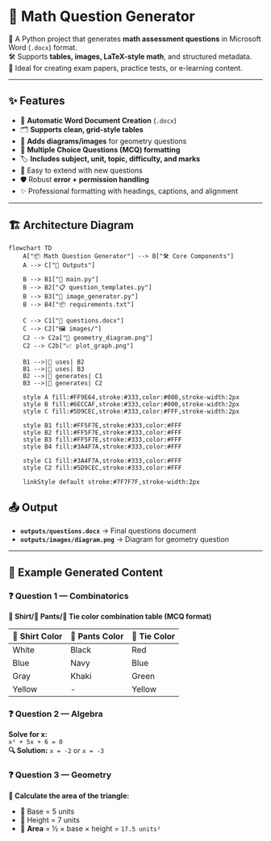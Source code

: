 # 📘 Math Question Generator

🧮 A Python project that generates **math assessment questions** in Microsoft Word (`.docx`) format.  
🛠️ Supports **tables, images, LaTeX-style math**, and structured metadata.  
🎯 Ideal for creating exam papers, practice tests, or e-learning content.

---

## ✨ Features
- 📄 **Automatic Word Document Creation** (`.docx`)
- 🗂️ **Supports clean, grid-style tables**
- 📐 **Adds diagrams/images** for geometry questions
- 🔘 **Multiple Choice Questions (MCQ) formatting**
- 🏷️ **Includes subject, unit, topic, difficulty, and marks**
- 🚀 Easy to extend with new questions
- 🛡️ Robust **error + permission handling**
- ✨ Professional formatting with headings, captions, and alignment

---

## 🏗️ Architecture Diagram

```mermaid
flowchart TD
    A["📦 Math Question Generator"] --> B["🛠️ Core Components"]
    A --> C["📂 Outputs"]
    
    B --> B1["🐍 main.py"]
    B --> B2["📋 question_templates.py"]
    B --> B3["🎨 image_generator.py"]
    B --> B4["📦 requirements.txt"]
    
    C --> C1["📝 questions.docx"]
    C --> C2["🖼️ images/"]
    C2 --> C2a["📐 geometry_diagram.png"]
    C2 --> C2b["📈 plot_graph.png"]
    
    B1 -->|🔗 uses| B2
    B1 -->|🔗 uses| B3
    B2 -->|🔄 generates| C1
    B3 -->|🔄 generates| C2
    
    style A fill:#FF9E64,stroke:#333,color:#000,stroke-width:2px
    style B fill:#6ECCAF,stroke:#333,color:#000,stroke-width:2px
    style C fill:#5D9CEC,stroke:#333,color:#FFF,stroke-width:2px
    
    style B1 fill:#FF5F7E,stroke:#333,color:#FFF
    style B2 fill:#FF5F7E,stroke:#333,color:#FFF
    style B3 fill:#FF5F7E,stroke:#333,color:#FFF
    style B4 fill:#3A4F7A,stroke:#333,color:#FFF
    
    style C1 fill:#3A4F7A,stroke:#333,color:#FFF
    style C2 fill:#5D9CEC,stroke:#333,color:#FFF
    
    linkStyle default stroke:#7F7F7F,stroke-width:2px

```
## 📤 Output

- **`outputs/questions.docx`** → Final questions document
- **`outputs/images/diagram.png`** → Diagram for geometry question

---

## 🧩 Example Generated Content

### ❓ Question 1 — Combinatorics
**👕 Shirt/👖 Pants/👔 Tie color combination table (MCQ format)**

| 👕 Shirt Color | 👖 Pants Color | 👔 Tie Color |
|---------------|---------------|-------------|
| White         | Black         | Red         |
| Blue          | Navy          | Blue        |
| Gray          | Khaki         | Green       |
| Yellow        | -             | Yellow      |

### ❓ Question 2 — Algebra
**Solve for x:**  
`x² + 5x + 6 = 0`  
**🔍 Solution:** `x = -2` or `x = -3`

### ❓ Question 3 — Geometry
**📐 Calculate the area of the triangle:**  
- 🔼 Base = 5 units  
- 📏 Height = 7 units  
- 🧮 **Area** = ½ × base × height = `17.5 units²`
